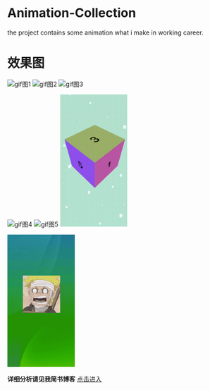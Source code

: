 # Animation-Collection
the project contains some animation what i make in working career.
# 效果图

![gif图1](https://github.com/chenfengxiaoxixi/Animation-Collection/blob/master/gif动画图/yqs.gif)
![gif图2](https://github.com/chenfengxiaoxixi/Animation-Collection/blob/master/gif动画图/recordCD.gif)
![gif图3](https://github.com/chenfengxiaoxixi/Animation-Collection/blob/master/gif动画图/flashing.gif)

![gif图4](https://github.com/chenfengxiaoxixi/Animation-Collection/blob/master/gif动画图/sectorChart.gif)
![gif图5](https://github.com/chenfengxiaoxixi/Animation-Collection/blob/master/gif动画图/airPlaneGame.gif)
![gif图6](https://github.com/chenfengxiaoxixi/Animation-Collection/blob/master/gif动画图/3DViewLayout.gif)

![gif图7](https://github.com/chenfengxiaoxixi/Animation-Collection/blob/master/gif动画图/dragAndRotateView.gif)


**详细分析请见我简书博客**
[点击进入](https://www.jianshu.com/p/15c52986ab6e)

